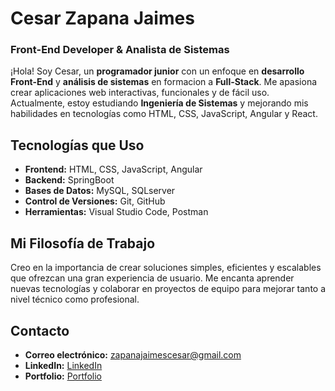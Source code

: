 # Cesar Zapana Jaimes

### Front-End Developer & Analista de Sistemas

¡Hola! Soy Cesar, un **programador junior** con un enfoque en **desarrollo Front-End** y **análisis de sistemas** en formacion a **Full-Stack**. Me apasiona crear aplicaciones web interactivas, funcionales y de fácil uso. Actualmente, estoy estudiando **Ingeniería de Sistemas** y mejorando mis habilidades en tecnologías como HTML, CSS, JavaScript, Angular y React.

## Tecnologías que Uso
- **Frontend:** HTML, CSS, JavaScript, Angular
- **Backend:** SpringBoot
- **Bases de Datos:** MySQL, SQLserver
- **Control de Versiones:** Git, GitHub
- **Herramientas:** Visual Studio Code, Postman

## Mi Filosofía de Trabajo

Creo en la importancia de crear soluciones simples, eficientes y escalables que ofrezcan una gran experiencia de usuario. Me encanta aprender nuevas tecnologías y colaborar en proyectos de equipo para mejorar tanto a nivel técnico como profesional.

## Contacto

- **Correo electrónico:** zapanajaimescesar@gmail.com
- **LinkedIn:** [LinkedIn](https://www.linkedin.com/feed/)
- **Portfolio:** [Portfolio](https://cesarzjportafolio.netlify.app/)


